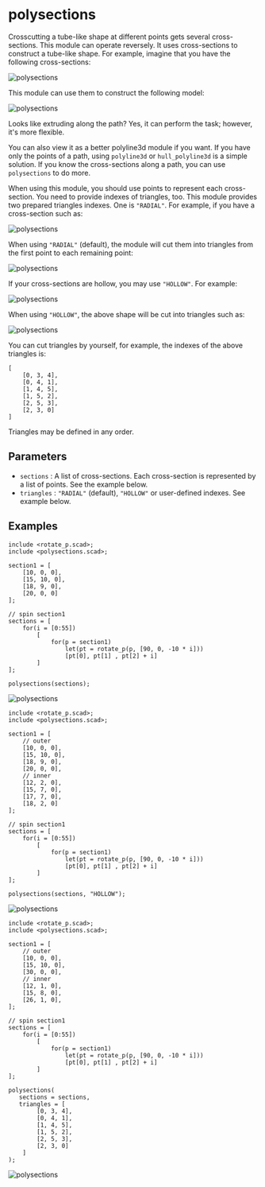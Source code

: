 # polysections

Crosscutting a tube-like shape at different points gets several cross-sections. This module can operate reversely. It uses cross-sections to construct a tube-like shape. For example, imagine that you have the following cross-sections:

![polysections](images/lib-polysections-1.JPG)

This module can use them to construct the following model:

![polysections](images/lib-polysections-2.JPG)

Looks like extruding along the path? Yes, it can perform the task; however, it's more flexible. 

You can also view it as a better polyline3d module if you want. If you have only the points of a path, using `polyline3d` or `hull_polyline3d` is a simple solution. If you know the cross-sections along a path, you can use `polysections` to do more. 

When using this module, you should use points to represent each cross-section. You need to provide indexes of triangles, too. This module provides two prepared triangles indexes. One is `"RADIAL"`. For example, if you have a cross-section such as:

![polysections](images/lib-polysections-3.JPG)

When using `"RADIAL"` (default), the module will cut them into triangles from the first point to each remaining point:

![polysections](images/lib-polysections-4.JPG)

If your cross-sections are hollow, you may use `"HOLLOW"`. For example:

![polysections](images/lib-polysections-5.JPG)

When using `"HOLLOW"`, the above shape will be cut into triangles such as:

![polysections](images/lib-polysections-6.JPG)

You can cut triangles by yourself, for example, the indexes of the above triangles is:

    [
        [0, 3, 4],
        [0, 4, 1],
        [1, 4, 5],
        [1, 5, 2],
        [2, 5, 3],
        [2, 3, 0]
    ]

Triangles may be defined in any order.

## Parameters

- `sections` : A list of cross-sections. Each cross-section is represented by a list of points. See the example below.
- `triangles` : `"RADIAL"` (default), `"HOLLOW"` or user-defined indexes. See example below.

## Examples

	include <rotate_p.scad>;
	include <polysections.scad>;
	
	section1 = [
	    [10, 0, 0],
	    [15, 10, 0],
	    [18, 9, 0],
	    [20, 0, 0]
	];
	
	// spin section1
	sections = [
	    for(i = [0:55]) 
	        [
	            for(p = section1)
	                let(pt = rotate_p(p, [90, 0, -10 * i]))
	                [pt[0], pt[1] , pt[2] + i]
	        ]
	];
	    
	polysections(sections);

![polysections](images/lib-polysections-7.JPG)

	include <rotate_p.scad>;
	include <polysections.scad>;
	
	section1 = [
	    // outer
	    [10, 0, 0],
	    [15, 10, 0],
	    [18, 9, 0],
	    [20, 0, 0],
	    // inner
	    [12, 2, 0],
	    [15, 7, 0],
	    [17, 7, 0],
	    [18, 2, 0]
	];
	
	// spin section1
	sections = [
	    for(i = [0:55]) 
	        [
	            for(p = section1)
	                let(pt = rotate_p(p, [90, 0, -10 * i]))
	                [pt[0], pt[1] , pt[2] + i]
	        ]
	];
	    
	polysections(sections, "HOLLOW");

![polysections](images/lib-polysections-8.JPG)

	include <rotate_p.scad>;
	include <polysections.scad>;
	
	section1 = [
	    // outer
	    [10, 0, 0],
	    [15, 10, 0],
	    [30, 0, 0],
	    // inner
	    [12, 1, 0],
	    [15, 8, 0],
	    [26, 1, 0],        
	];
	
	// spin section1
	sections = [
	    for(i = [0:55]) 
	        [
	            for(p = section1)
	                let(pt = rotate_p(p, [90, 0, -10 * i]))
	                [pt[0], pt[1] , pt[2] + i]
	        ]
	];
	    
	polysections(
	   sections = sections, 
	   triangles = [
	        [0, 3, 4],
	        [0, 4, 1],
	        [1, 4, 5],
	        [1, 5, 2],
	        [2, 5, 3],
	        [2, 3, 0]
	    ]
	);

![polysections](images/lib-polysections-9.JPG)




